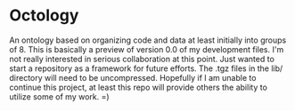 # Octology
An ontology based on organizing code and data at least initially into groups of 8.
This is basically a preview of version 0.0 of my development files.
I'm not really interested in serious collaboration at this point.
Just wanted to start a repository as a framework for future efforts.
The .tgz files in the lib/ directory will need to be uncompressed.
Hopefully if I am unable to continue this project, at least this
  repo will provide others the ability to utilize some of my work. =)
